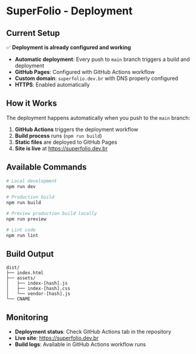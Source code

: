 # SuperFolio - Deployment

## Current Setup

✅ **Deployment is already configured and working**

- **Automatic deployment**: Every push to `main` branch triggers a build and deployment
- **GitHub Pages**: Configured with GitHub Actions workflow
- **Custom domain**: `superfolio.dev.br` with DNS properly configured
- **HTTPS**: Enabled automatically

## How it Works

The deployment happens automatically when you push to the `main` branch:

1. **GitHub Actions** triggers the deployment workflow
2. **Build process** runs (`npm run build`)
3. **Static files** are deployed to GitHub Pages
4. **Site is live** at https://superfolio.dev.br

## Available Commands

```bash
# Local development
npm run dev

# Production build
npm run build

# Preview production build locally
npm run preview

# Lint code
npm run lint
```

## Build Output

```
dist/
├── index.html
├── assets/
│   ├── index-[hash].js
│   ├── index-[hash].css
│   └── vendor-[hash].js
└── CNAME
```

## Monitoring

- **Deployment status**: Check GitHub Actions tab in the repository
- **Live site**: https://superfolio.dev.br
- **Build logs**: Available in GitHub Actions workflow runs
